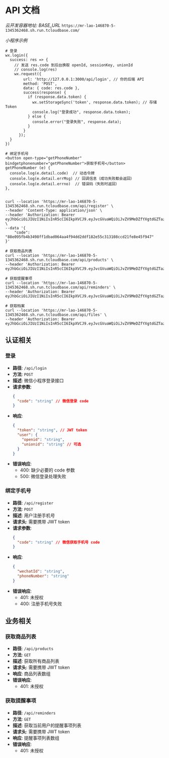 # API 文档

*云开发容器地址: BASE_URL*
`https://mr-lao-146870-5-1345362468.sh.run.tcloudbase.com/`

*小程序示例*
```
# 登录
wx.login({
  success: res => {
    // 发送 res.code 到后台换取 openId, sessionKey, unionId
    // console.log(res)
    wx.request({
        url: 'http://127.0.0.1:3000/api/login', // 你的后端 API
        method: 'POST',
        data: { code: res.code },
        success(response) {
          if (response.data.token) {
            wx.setStorageSync('token', response.data.token); // 存储 Token
            console.log("登录成功", response.data.token);
          } else {
            console.error("登录失败", response.data);
          }
        }
      });
  }
})

# 绑定手机号
<button open-type="getPhoneNumber" bindgetphonenumber="getPhoneNumber">获取手机号</button>
getPhoneNumber (e) {
  console.log(e.detail.code)  // 动态令牌
  console.log(e.detail.errMsg) // 回调信息（成功失败都会返回）
  console.log(e.detail.errno)  // 错误码（失败时返回）
},


curl --location 'https://mr-lao-146870-5-1345362468.sh.run.tcloudbase.com/api/register' \
--header 'Content-Type: application/json' \
--header 'Authorization: Bearer eyJhbGciOiJIUzI1NiIsInR5cCI6IkpXVCJ9.eyJvcGVuaWQiOiJvZV9MeDZfYXgtdGZTazVuODRpZ3dhZG1NLWxnIiwiaWF0IjoxNzQyMzA1NDIxLCJleHAiOjE3NDI5MTAyMjF9.URfh54ikPrEz5DGofUQXAtmpga9Pi_xyHqm1tMsTujU' \
--data '{
    "code": "88e095fb4b3498ff1dbad064aa4f94dd2ddf182e55c313108ccd21fe8e45f947"
}'

# 获取商品列表
curl --location 'https://mr-lao-146870-5-1345362468.sh.run.tcloudbase.com/api/products' \
--header 'Authorization: Bearer eyJhbGciOiJIUzI1NiIsInR5cCI6IkpXVCJ9.eyJvcGVuaWQiOiJvZV9MeDZfYXgtdGZTazVuODRpZ3dhZG1NLWxnIiwiaWF0IjoxNzQyMzA1NDIxLCJleHAiOjE3NDI5MTAyMjF9.URfh54ikPrEz5DGofUQXAtmpga9Pi_xyHqm1tMsTujU'

# 获取提醒事项
curl --location 'https://mr-lao-146870-5-1345362468.sh.run.tcloudbase.com/api/reminders' \
--header 'Authorization: Bearer eyJhbGciOiJIUzI1NiIsInR5cCI6IkpXVCJ9.eyJvcGVuaWQiOiJvZV9MeDZfYXgtdGZTazVuODRpZ3dhZG1NLWxnIiwiaWF0IjoxNzQyMzA1NDIxLCJleHAiOjE3NDI5MTAyMjF9.URfh54ikPrEz5DGofUQXAtmpga9Pi_xyHqm1tMsTujU'  

# 获取档案
curl --location 'https://mr-lao-146870-5-1345362468.sh.run.tcloudbase.com/api/files' \
--header 'Authorization: Bearer eyJhbGciOiJIUzI1NiIsInR5cCI6IkpXVCJ9.eyJvcGVuaWQiOiJvZV9MeDZfYXgtdGZTazVuODRpZ3dhZG1NLWxnIiwiaWF0IjoxNzQyMzA1NDIxLCJleHAiOjE3NDI5MTAyMjF9.URfh54ikPrEz5DGofUQXAtmpga9Pi_xyHqm1tMsTujU'  
```

## 认证相关

### 登录

- **路径**: `/api/login`
- **方法**: `POST`
- **描述**: 微信小程序登录接口
- **请求参数**:
  ```json
  {
    "code": "string" // 微信登录 code
  }
  ```
- **响应**:
  ```json
  {
    "token": "string", // JWT token
    "user": {
      "openid": "string",
      "unionid": "string" // 可选
    }
  }
  ```
- **错误响应**:
  - 400: 缺少必要的 code 参数
  - 500: 微信登录处理失败

### 绑定手机号

- **路径**: `/api/register`
- **方法**: `POST`
- **描述**: 用户注册手机号
- **请求头**: 需要携带 JWT token
- **请求参数**:
  ```json
  {
    "code": "string" // 微信获取手机号 code
  }
  ```
- **响应**:
  ```json
  {
    "wechatId": "string",
    "phoneNumber": "string"
  }
  ```
- **错误响应**:
  - 401: 未授权
  - 400: 注册手机号失败

## 业务相关

### 获取商品列表

- **路径**: `/api/products`
- **方法**: `GET`
- **描述**: 获取所有商品列表
- **请求头**: 需要携带 JWT token
- **响应**: 商品列表数组
- **错误响应**:
  - 401: 未授权

### 获取提醒事项

- **路径**: `/api/reminders`
- **方法**: `GET`
- **描述**: 获取当前用户的提醒事项列表
- **请求头**: 需要携带 JWT token
- **响应**: 提醒事项列表数组
- **错误响应**:
  - 401: 未授权
